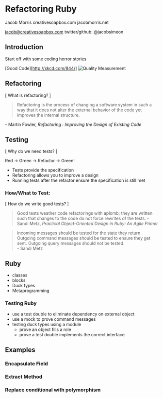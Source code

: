 # Refactoring Ruby
Jacob Morris
creativesoapbox.com
jacobmorris.net

jacob@creativesoapbox.com
twitter/github: @jacobsimeon

## Introduction

Start off with some coding horror stories

[Good Code][http://xkcd.com/844/]
![Quality Measurement](Desktop/6a0120a85dcdae970b012877707a45970c.png)

## Refactoring

[ What is refactoring? ]

> Refactoring is the process of changing a software system in such a way that it does not 
> alter the external behavior of the code yet improves the internal structure.

  \- Martin Fowler, *Refactoring : Improving the Design of Existing Code*

## Testing

[ Why do we need tests? ]

Red -> Green -> Refactor -> Green!

- Tests provide the specification
- Refactoring allows you to improve a design
- Running tests after the refactor ensure the specification is still met

### How/What to Test:

[ How do we write good tests? ]

> Good tests weather code refactorings with aplomb; they are written such that changes
> to the code do not force rewrites of the tests.
  \- Sandi Metz, *Practical Object-Oriented Design in Ruby: An Agile Primer*

> Incoming messages should be tested for the state they return. Outgoing command
> messages should be tested to ensure they get sent. Outgoing query messages should
> not be tested.  
  \- Sandi Metz

## Ruby

 - classes
 - blocks
 - Duck types
 - Metaprogramming

### Testing Ruby

  - use a test double to eliminate dependency on external object
  - use a mock to prove command messages
  - testing duck types using a module
    - prove an object fills a role
	- prove a test double implements the correct interface

## Examples

### Encapsulate Field

### Extract Method

### Replace conditional with polymorphism





  

